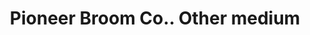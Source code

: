 ---
doi: 10.7916/D86D7550
date_other: '1916'
date_other_textual: '1916'
form: printed ephemera
name:
- Pioneer Broom Co.
object_in_context_url: https://biggert.cul.columbia.edu/items/view/ave_biggert_01644
subject_hierarchical_geographic:
- Amsterdam, New York, United States
subject_name:
- Pioneer Broom Co.
title: Pioneer Broom Co.. Other medium
sort_title: Pioneer Broom Co.. Other medium
call_number: ave_biggert_01644
coordinates:
- 42.95,-74.18333333333334
pid: ave_biggert_01644
identifiers: ave_biggert_01644
thumbnail: https://derivativo-2.library.columbia.edu/iiif/2/ldpd:490766/full/!256,256/0/native.jpg
permalink: /biggert/ave_biggert_01644/
layout: iiif-image-page
---